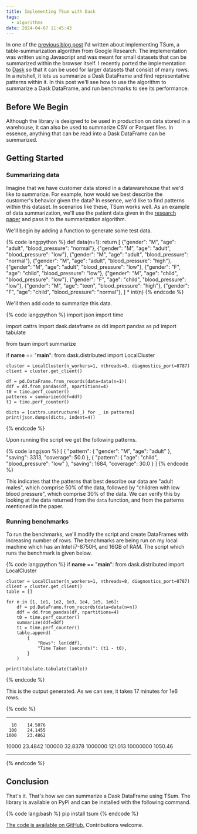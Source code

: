 ```yaml
---
title: Implementing TSum with Dask
tags:
  - algorithms
date: 2024-04-07 11:45:43
---
```



In one of the [previous blog post](/2018/10/21/Implementing-TSum-An-Algorithm-for-Table-Summarization/) I'd written about implementing TSum, a table-summarization algorithm from Google Research. The implementation was written using Javascript and was meant for small datasets that can be summarized within the browser itself. I recently ported the implementation to [Dask](https://www.dask.org/) so that it can be used for larger datasets that consist of many rows. In a nutshell, it lets us summarize a Dask DataFrame and find representative patterns within it. In this post we'll see how to use the algorithm to summarize a Dask DataFrame, and run benchmarks to see its performance. 

## Before We Begin  

Although the library is designed to be used in production on data stored in a warehouse, it can also be used to summarize CSV or Parquet files. In essence, anything that can be read into a Dask DataFrame can be summarized.

## Getting Started

### Summarizing data

Imagine that we have customer data stored in a datawarehouse that we'd like to summarize. For example, how would we best describe the customer's behavior given the data? In essence, we'd like to find patterns within this dataset. In scenarios like these, TSum works well. As an example of data summarization, we'll use the patient data given in the [research paper](https://static.googleusercontent.com/media/research.google.com/en//pubs/archive/41683.pdf) and pass it to the summarization algorithm.  

We'll begin by adding a function to generate some test data. 

{% code lang:python %}
def data(n=1):
    return [
        {"gender": "M", "age": "adult", "blood_pressure": "normal"},
        {"gender": "M", "age": "adult", "blood_pressure": "low"},
        {"gender": "M", "age": "adult", "blood_pressure": "normal"},
        {"gender": "M", "age": "adult", "blood_pressure": "high"},
        {"gender": "M", "age": "adult", "blood_pressure": "low"},
        {"gender": "F", "age": "child", "blood_pressure": "low"},
        {"gender": "M", "age": "child", "blood_pressure": "low"},
        {"gender": "F", "age": "child", "blood_pressure": "low"},
        {"gender": "M", "age": "teen", "blood_pressure": "high"},
        {"gender": "F", "age": "child", "blood_pressure": "normal"},
    ] * int(n)
{% endcode %}

We'll then add code to summarize this data.  

{% code lang:python %}
import json
import time

import cattrs
import dask.dataframe as dd
import pandas as pd
import tabulate

from tsum import summarize

if __name__ == "__main__":
    from dask.distributed import LocalCluster

    cluster = LocalCluster(n_workers=1, nthreads=8, diagnostics_port=8787)
    client = cluster.get_client()

    df = pd.DataFrame.from_records(data=data(n=1))
    ddf = dd.from_pandas(df, npartitions=4)
    t0 = time.perf_counter()
    patterns = summarize(ddf=ddf)
    t1 = time.perf_counter()

    dicts = [cattrs.unstructure(_) for _ in patterns]
    print(json.dumps(dicts, indent=4))
{% endcode %}

Upon running the script we get the following patterns.

{% code lang:json %}
[
    {
        "pattern": {
            "gender": "M",
            "age": "adult"
        },
        "saving": 3313,
        "coverage": 50.0
    },
    {
        "pattern": {
            "age": "child",
            "blood_pressure": "low"
        },
        "saving": 1684,
        "coverage": 30.0
    }
]
{% endcode %}

This indicates that the patterns that best describe our data are "adult males", which comprise 50% of the data, followed by "children with low blood pressure", which comprise 30% of the data. We can verify this by looking at the data returned from the `data` function, and from the patterns mentioned in the paper.

### Running benchmarks

To run the benchmarks, we'll modify the script and create DataFrames with increasing number of rows. The benchmarks are being run on my local machine which has an Intel i7-8750H, and 16GB of RAM. The script which runs the benchmark is given below.

{% code lang:python %}
if __name__ == "__main__":
    from dask.distributed import LocalCluster

    cluster = LocalCluster(n_workers=1, nthreads=8, diagnostics_port=8787)
    client = cluster.get_client()
    table = []

    for n in [1, 1e1, 1e2, 1e3, 1e4, 1e5, 1e6]:
        df = pd.DataFrame.from_records(data=data(n=n))
        ddf = dd.from_pandas(df, npartitions=4)
        t0 = time.perf_counter()
        summarize(ddf=ddf)
        t1 = time.perf_counter()
        table.append(
            {
                "Rows": len(ddf),
                "Time Taken (seconds)": (t1 - t0),
            }
        )

    print(tabulate.tabulate(table))
{% endcode %}   

This is the output generated. As we can see, it takes 17 minutes for 1e6 rows.

{% code %}
--------  ---------
      10    14.5076
     100    24.1455
    1000    23.4862
   10000    23.4842
  100000    32.8378
 1000000   121.013
10000000  1050.46
--------  ---------
{% endcode %}   

## Conclusion  

That's it. That's how we can summarize a Dask DataFrame using TSum. The library is available on PyPI and can be installed with the following command.  

{% code lang:bash %}
pip install tsum
{% endcode %}  

[The code is available on GitHub.](https://github.com/thescalaguy/tsum-dask) Contributions welcome.